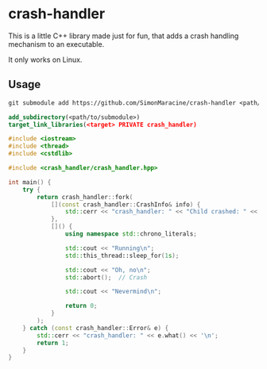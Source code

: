 # crash-handler

This is a little C++ library made just for fun, that adds a crash handling mechanism to an executable.

It only works on Linux.

## Usage

```txt
git submodule add https://github.com/SimonMaracine/crash-handler <path/to/submodule>
```

```cmake
add_subdirectory(<path/to/submodule>)
target_link_libraries(<target> PRIVATE crash_handler)
```

```c++
#include <iostream>
#include <thread>
#include <cstdlib>

#include <crash_handler/crash_handler.hpp>

int main() {
    try {
        return crash_handler::fork(
            [](const crash_handler::CrashInfo& info) {
                std::cerr << "crash_handler: " << "Child crashed: " << info.message << '\n';
            },
            []() {
                using namespace std::chrono_literals;

                std::cout << "Running\n";
                std::this_thread::sleep_for(1s);

                std::cout << "Oh, no\n";
                std::abort();  // Crash

                std::cout << "Nevermind\n";

                return 0;
            }
        );
    } catch (const crash_handler::Error& e) {
        std::cerr << "crash_handler: " << e.what() << '\n';
        return 1;
    }
}
```
